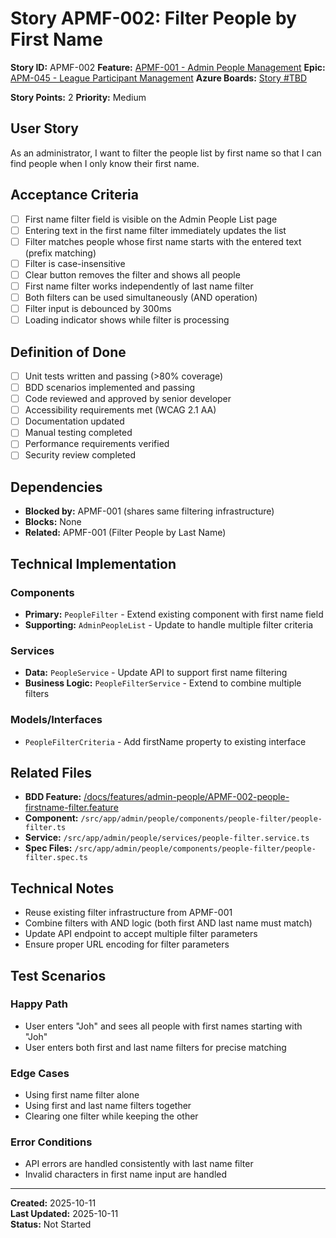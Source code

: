 # Story APMF-002: Filter People by First Name

**Story ID:** APMF-002
**Feature:** [APMF-001 - Admin People Management](../features/admin-people/APMF-001-admin-people-management.md)
**Epic:** [APM-045 - League Participant Management](../epics/APM-045-admin-people-management.md)
**Azure Boards:** [Story #TBD](https://dev.azure.com/rsalit1516/Hoops/_workitems/edit/TBD)

**Story Points:** 2
**Priority:** Medium

## User Story

As an administrator, I want to filter the people list by first name so that I can find people when I only know their first name.

## Acceptance Criteria

- [ ] First name filter field is visible on the Admin People List page
- [ ] Entering text in the first name filter immediately updates the list
- [ ] Filter matches people whose first name starts with the entered text (prefix matching)
- [ ] Filter is case-insensitive
- [ ] Clear button removes the filter and shows all people
- [ ] First name filter works independently of last name filter
- [ ] Both filters can be used simultaneously (AND operation)
- [ ] Filter input is debounced by 300ms
- [ ] Loading indicator shows while filter is processing

## Definition of Done

- [ ] Unit tests written and passing (>80% coverage)
- [ ] BDD scenarios implemented and passing
- [ ] Code reviewed and approved by senior developer
- [ ] Accessibility requirements met (WCAG 2.1 AA)
- [ ] Documentation updated
- [ ] Manual testing completed
- [ ] Performance requirements verified
- [ ] Security review completed

## Dependencies

- **Blocked by:** APMF-001 (shares same filtering infrastructure)
- **Blocks:** None
- **Related:** APMF-001 (Filter People by Last Name)

## Technical Implementation

### Components

- **Primary:** `PeopleFilter` - Extend existing component with first name field
- **Supporting:** `AdminPeopleList` - Update to handle multiple filter criteria

### Services

- **Data:** `PeopleService` - Update API to support first name filtering
- **Business Logic:** `PeopleFilterService` - Extend to combine multiple filters

### Models/Interfaces

- `PeopleFilterCriteria` - Add firstName property to existing interface

## Related Files

- **BDD Feature:** [/docs/features/admin-people/APMF-002-people-firstname-filter.feature](../features/admin-people/APMF-002-people-firstname-filter.feature)
- **Component:** `/src/app/admin/people/components/people-filter/people-filter.ts`
- **Service:** `/src/app/admin/people/services/people-filter.service.ts`
- **Spec Files:** `/src/app/admin/people/components/people-filter/people-filter.spec.ts`

## Technical Notes

- Reuse existing filter infrastructure from APMF-001
- Combine filters with AND logic (both first AND last name must match)
- Update API endpoint to accept multiple filter parameters
- Ensure proper URL encoding for filter parameters

## Test Scenarios

### Happy Path

- User enters "Joh" and sees all people with first names starting with "Joh"
- User enters both first and last name filters for precise matching

### Edge Cases

- Using first name filter alone
- Using first and last name filters together
- Clearing one filter while keeping the other

### Error Conditions

- API errors are handled consistently with last name filter
- Invalid characters in first name input are handled

---

**Created:** 2025-10-11  
**Last Updated:** 2025-10-11  
**Status:** Not Started

